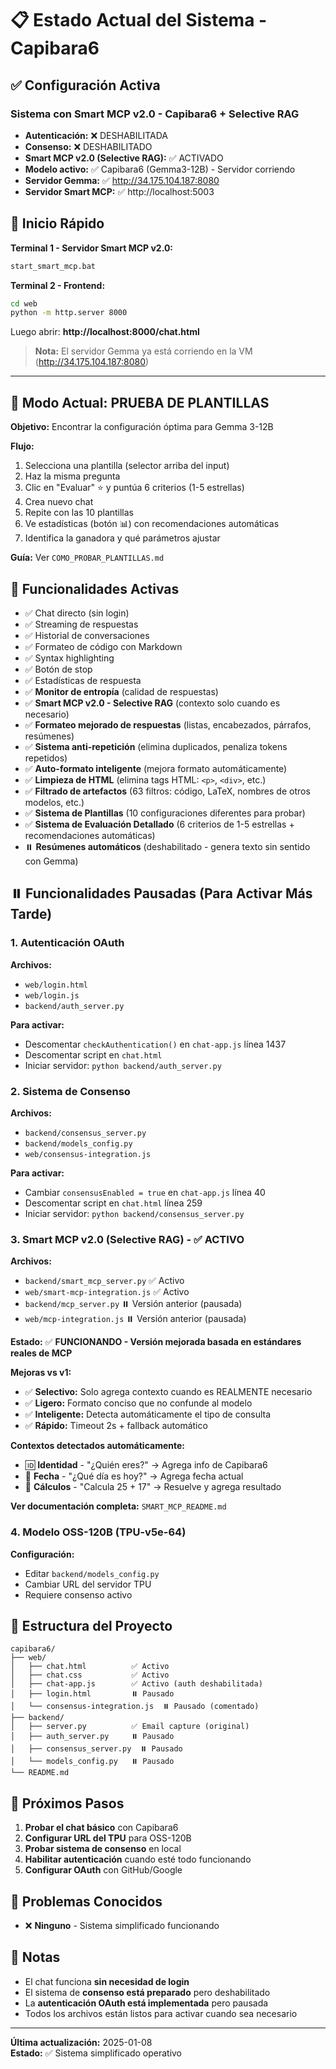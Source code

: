 # 📋 Estado Actual del Sistema - Capibara6

## ✅ Configuración Activa

### **Sistema con Smart MCP v2.0 - Capibara6 + Selective RAG**

- **Autenticación:** ❌ DESHABILITADA
- **Consenso:** ❌ DESHABILITADO  
- **Smart MCP v2.0 (Selective RAG):** ✅ ACTIVADO
- **Modelo activo:** ✅ Capibara6 (Gemma3-12B) - Servidor corriendo
- **Servidor Gemma:** ✅ http://34.175.104.187:8080
- **Servidor Smart MCP:** ✅ http://localhost:5003

## 🚀 Inicio Rápido

**Terminal 1 - Servidor Smart MCP v2.0:**
```cmd
start_smart_mcp.bat
```

**Terminal 2 - Frontend:**
```cmd
cd web
python -m http.server 8000
```

Luego abrir: **http://localhost:8000/chat.html**

> **Nota:** El servidor Gemma ya está corriendo en la VM (http://34.175.104.187:8080)

---

## 🎯 Modo Actual: PRUEBA DE PLANTILLAS

**Objetivo:** Encontrar la configuración óptima para Gemma 3-12B

**Flujo:**
1. Selecciona una plantilla (selector arriba del input)
2. Haz la misma pregunta
3. Clic en "Evaluar" ⭐ y puntúa 6 criterios (1-5 estrellas)
4. Crea nuevo chat
5. Repite con las 10 plantillas
6. Ve estadísticas (botón 📊) con recomendaciones automáticas
7. Identifica la ganadora y qué parámetros ajustar

**Guía:** Ver `COMO_PROBAR_PLANTILLAS.md`

## 🔄 Funcionalidades Activas

- ✅ Chat directo (sin login)
- ✅ Streaming de respuestas
- ✅ Historial de conversaciones
- ✅ Formateo de código con Markdown
- ✅ Syntax highlighting
- ✅ Botón de stop
- ✅ Estadísticas de respuesta
- ✅ **Monitor de entropía** (calidad de respuestas)
- ✅ **Smart MCP v2.0 - Selective RAG** (contexto solo cuando es necesario)
- ✅ **Formateo mejorado de respuestas** (listas, encabezados, párrafos, resúmenes)
- ✅ **Sistema anti-repetición** (elimina duplicados, penaliza tokens repetidos)
- ✅ **Auto-formato inteligente** (mejora formato automáticamente)
- ✅ **Limpieza de HTML** (elimina tags HTML: `<p>`, `<div>`, etc.)
- ✅ **Filtrado de artefactos** (63 filtros: código, LaTeX, nombres de otros modelos, etc.)
- ✅ **Sistema de Plantillas** (10 configuraciones diferentes para probar)
- ✅ **Sistema de Evaluación Detallado** (6 criterios de 1-5 estrellas + recomendaciones automáticas)
- ⏸️ **Resúmenes automáticos** (deshabilitado - genera texto sin sentido con Gemma)

## ⏸️ Funcionalidades Pausadas (Para Activar Más Tarde)

### 1. Autenticación OAuth
**Archivos:**
- `web/login.html`
- `web/login.js`
- `backend/auth_server.py`

**Para activar:**
- Descomentar `checkAuthentication()` en `chat-app.js` línea 1437
- Descomentar script en `chat.html`
- Iniciar servidor: `python backend/auth_server.py`

### 2. Sistema de Consenso
**Archivos:**
- `backend/consensus_server.py`
- `backend/models_config.py`
- `web/consensus-integration.js`

**Para activar:**
- Cambiar `consensusEnabled = true` en `chat-app.js` línea 40
- Descomentar script en `chat.html` línea 259
- Iniciar servidor: `python backend/consensus_server.py`

### 3. Smart MCP v2.0 (Selective RAG) - ✅ **ACTIVO**
**Archivos:**
- `backend/smart_mcp_server.py` ✅ Activo
- `web/smart-mcp-integration.js` ✅ Activo
- `backend/mcp_server.py` ⏸️ Versión anterior (pausada)
- `web/mcp-integration.js` ⏸️ Versión anterior (pausada)

**Estado:** ✅ **FUNCIONANDO - Versión mejorada basada en estándares reales de MCP**

**Mejoras vs v1:**
- ✅ **Selectivo:** Solo agrega contexto cuando es REALMENTE necesario
- ✅ **Ligero:** Formato conciso que no confunde al modelo
- ✅ **Inteligente:** Detecta automáticamente el tipo de consulta
- ✅ **Rápido:** Timeout 2s + fallback automático

**Contextos detectados automáticamente:**
- 🆔 **Identidad** - "¿Quién eres?" → Agrega info de Capibara6
- 📅 **Fecha** - "¿Qué día es hoy?" → Agrega fecha actual
- 🧮 **Cálculos** - "Calcula 25 + 17" → Resuelve y agrega resultado

**Ver documentación completa:** `SMART_MCP_README.md`

### 4. Modelo OSS-120B (TPU-v5e-64)
**Configuración:**
- Editar `backend/models_config.py`
- Cambiar URL del servidor TPU
- Requiere consenso activo

## 📂 Estructura del Proyecto

```
capibara6/
├── web/
│   ├── chat.html          ✅ Activo
│   ├── chat.css           ✅ Activo
│   ├── chat-app.js        ✅ Activo (auth deshabilitada)
│   ├── login.html         ⏸️ Pausado
│   └── consensus-integration.js  ⏸️ Pausado (comentado)
├── backend/
│   ├── server.py          ✅ Email capture (original)
│   ├── auth_server.py     ⏸️ Pausado
│   ├── consensus_server.py  ⏸️ Pausado
│   └── models_config.py   ⏸️ Pausado
└── README.md
```

## 🎯 Próximos Pasos

1. **Probar el chat básico** con Capibara6
2. **Configurar URL del TPU** para OSS-120B
3. **Probar sistema de consenso** en local
4. **Habilitar autenticación** cuando esté todo funcionando
5. **Configurar OAuth** con GitHub/Google

## 🔧 Problemas Conocidos

- ❌ **Ninguno** - Sistema simplificado funcionando

## 📝 Notas

- El chat funciona **sin necesidad de login**
- El sistema de **consenso está preparado** pero deshabilitado
- La **autenticación OAuth está implementada** pero pausada
- Todos los archivos están listos para activar cuando sea necesario

---

**Última actualización:** 2025-01-08  
**Estado:** ✅ Sistema simplificado operativo
